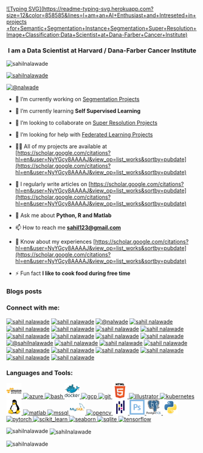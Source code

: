 
[![Typing SVG](https://readme-typing-svg.herokuapp.com?size=12&color=858585&lines=I+am+an+AI+Enthusiast+and+Intreseted+in+projects +for+Semantic+Segmentation+Instance+Segmentation+Super+Resolution+Image+Classification;Data+Scientist+at+Dana-Farber+Cancer+Institute)](https://git.io/typing-svg)

<h3 align="center">I am a Data Scientist at Harvard / Dana-Farber Cancer Institute </h3>

<p align="left"> <img src="https://komarev.com/ghpvc/?username=sahilnalawade&label=Profile%20views&color=0e75b6&style=flat" alt="sahilnalawade" /> </p>

<p align="left"> <a href="https://github.com/ryo-ma/github-profile-trophy"><img src="https://github-profile-trophy.vercel.app/?username=sahilnalawade" alt="sahilnalawade" /></a> </p>

<p align="left"> <a href="https://twitter.com/@nalwade" target="blank"><img src="https://img.shields.io/twitter/follow/@nalwade?logo=twitter&style=for-the-badge" alt="@nalwade" /></a> </p>

- 🔭 I’m currently working on [Segmentation Projects](https://link.springer.com/chapter/10.1007/978-3-030-72084-1_40)

- 🌱 I’m currently learning **Self Supervised Learning**

- 👯 I’m looking to collaborate on [Super Resolution Projects](https://www.spiedigitallibrary.org/journals/journal-of-medical-imaging/volume-9/issue-1/016001/Brain-tumor-IDH-1p-19q-and-MGMT-molecular-classification-using/10.1117/1.JMI.9.1.016001.short)

- 🤝 I’m looking for help with [Federated Learning Projects](https://github.com/mlcommons/medical)

- 👨‍💻 All of my projects are available at [https://scholar.google.com/citations?hl=en&user=NyYGcy8AAAAJ&view_op=list_works&sortby=pubdate](https://scholar.google.com/citations?hl=en&user=NyYGcy8AAAAJ&view_op=list_works&sortby=pubdate)

- 📝 I regularly write articles on [https://scholar.google.com/citations?hl=en&user=NyYGcy8AAAAJ&view_op=list_works&sortby=pubdate](https://scholar.google.com/citations?hl=en&user=NyYGcy8AAAAJ&view_op=list_works&sortby=pubdate)

- 💬 Ask me about **Python, R and Matlab**

- 📫 How to reach me **sahil123@gmail.com**

- 📄 Know about my experiences [https://scholar.google.com/citations?hl=en&user=NyYGcy8AAAAJ&view_op=list_works&sortby=pubdate](https://scholar.google.com/citations?hl=en&user=NyYGcy8AAAAJ&view_op=list_works&sortby=pubdate)

- ⚡ Fun fact **I like to cook food during free time**

### Blogs posts
<!-- BLOG-POST-LIST:START -->
<!-- BLOG-POST-LIST:END -->

<h3 align="left">Connect with me:</h3>
<p align="left">
<a href="https://codepen.io/sahil nalawade" target="blank"><img align="center" src="https://raw.githubusercontent.com/rahuldkjain/github-profile-readme-generator/master/src/images/icons/Social/codepen.svg" alt="sahil nalawade" height="30" width="40" /></a>
<a href="https://dev.to/sahil nalawade" target="blank"><img align="center" src="https://raw.githubusercontent.com/rahuldkjain/github-profile-readme-generator/master/src/images/icons/Social/devto.svg" alt="sahil nalawade" height="30" width="40" /></a>
<a href="https://twitter.com/@nalwade" target="blank"><img align="center" src="https://raw.githubusercontent.com/rahuldkjain/github-profile-readme-generator/master/src/images/icons/Social/twitter.svg" alt="@nalwade" height="30" width="40" /></a>
<a href="https://linkedin.com/in/sahil nalawade" target="blank"><img align="center" src="https://raw.githubusercontent.com/rahuldkjain/github-profile-readme-generator/master/src/images/icons/Social/linked-in-alt.svg" alt="sahil nalawade" height="30" width="40" /></a>
<a href="https://stackoverflow.com/users/sahil nalawade" target="blank"><img align="center" src="https://raw.githubusercontent.com/rahuldkjain/github-profile-readme-generator/master/src/images/icons/Social/stack-overflow.svg" alt="sahil nalawade" height="30" width="40" /></a>
<a href="https://codesandbox.com/sahil nalawade" target="blank"><img align="center" src="https://raw.githubusercontent.com/rahuldkjain/github-profile-readme-generator/master/src/images/icons/Social/codesandbox.svg" alt="sahil nalawade" height="30" width="40" /></a>
<a href="https://kaggle.com/sahil nalawade" target="blank"><img align="center" src="https://raw.githubusercontent.com/rahuldkjain/github-profile-readme-generator/master/src/images/icons/Social/kaggle.svg" alt="sahil nalawade" height="30" width="40" /></a>
<a href="https://fb.com/sahil nalawade" target="blank"><img align="center" src="https://raw.githubusercontent.com/rahuldkjain/github-profile-readme-generator/master/src/images/icons/Social/facebook.svg" alt="sahil nalawade" height="30" width="40" /></a>
<a href="https://instagram.com/sahil nalawade" target="blank"><img align="center" src="https://raw.githubusercontent.com/rahuldkjain/github-profile-readme-generator/master/src/images/icons/Social/instagram.svg" alt="sahil nalawade" height="30" width="40" /></a>
<a href="https://dribbble.com/sahil nalawade" target="blank"><img align="center" src="https://raw.githubusercontent.com/rahuldkjain/github-profile-readme-generator/master/src/images/icons/Social/dribbble.svg" alt="sahil nalawade" height="30" width="40" /></a>
<a href="https://www.behance.net/sahil nalawade" target="blank"><img align="center" src="https://raw.githubusercontent.com/rahuldkjain/github-profile-readme-generator/master/src/images/icons/Social/behance.svg" alt="sahil nalawade" height="30" width="40" /></a>
<a href="https://hashnode.com/sahil nalawade" target="blank"><img align="center" src="https://raw.githubusercontent.com/rahuldkjain/github-profile-readme-generator/master/src/images/icons/Social/hashnode.svg" alt="sahil nalawade" height="30" width="40" /></a>
<a href="https://medium.com/@sahilnalawade" target="blank"><img align="center" src="https://raw.githubusercontent.com/rahuldkjain/github-profile-readme-generator/master/src/images/icons/Social/medium.svg" alt="@sahilnalawade" height="30" width="40" /></a>
<a href="https://www.youtube.com/c/sahil nalawade" target="blank"><img align="center" src="https://raw.githubusercontent.com/rahuldkjain/github-profile-readme-generator/master/src/images/icons/Social/youtube.svg" alt="sahil nalawade" height="30" width="40" /></a>
<a href="https://www.codechef.com/users/sahil nalawade" target="blank"><img align="center" src="https://cdn.jsdelivr.net/npm/simple-icons@3.1.0/icons/codechef.svg" alt="sahil nalawade" height="30" width="40" /></a>
<a href="https://www.hackerrank.com/sahil nalawade" target="blank"><img align="center" src="https://raw.githubusercontent.com/rahuldkjain/github-profile-readme-generator/master/src/images/icons/Social/hackerrank.svg" alt="sahil nalawade" height="30" width="40" /></a>
<a href="https://codeforces.com/profile/sahil nalawade" target="blank"><img align="center" src="https://raw.githubusercontent.com/rahuldkjain/github-profile-readme-generator/master/src/images/icons/Social/codeforces.svg" alt="sahil nalawade" height="30" width="40" /></a>
<a href="https://www.leetcode.com/sahil nalawade" target="blank"><img align="center" src="https://raw.githubusercontent.com/rahuldkjain/github-profile-readme-generator/master/src/images/icons/Social/leet-code.svg" alt="sahil nalawade" height="30" width="40" /></a>
<a href="https://www.hackerearth.com/sahil nalawade" target="blank"><img align="center" src="https://raw.githubusercontent.com/rahuldkjain/github-profile-readme-generator/master/src/images/icons/Social/hackerearth.svg" alt="sahil nalawade" height="30" width="40" /></a>
<a href="https://auth.geeksforgeeks.org/user/sahil nalawade" target="blank"><img align="center" src="https://raw.githubusercontent.com/rahuldkjain/github-profile-readme-generator/master/src/images/icons/Social/geeks-for-geeks.svg" alt="sahil nalawade" height="30" width="40" /></a>
<a href="https://www.topcoder.com/members/sahil nalawade" target="blank"><img align="center" src="https://raw.githubusercontent.com/rahuldkjain/github-profile-readme-generator/master/src/images/icons/Social/topcoder.svg" alt="sahil nalawade" height="30" width="40" /></a>
<a href="/sahil nalawade" target="blank"><img align="center" src="https://raw.githubusercontent.com/rahuldkjain/github-profile-readme-generator/master/src/images/icons/Social/rss.svg" alt="sahil nalawade" height="30" width="40" /></a>
</p>

<h3 align="left">Languages and Tools:</h3>
<p align="left"> <a href="https://aws.amazon.com" target="_blank" rel="noreferrer"> <img src="https://raw.githubusercontent.com/devicons/devicon/master/icons/amazonwebservices/amazonwebservices-original-wordmark.svg" alt="aws" width="40" height="40"/> </a> <a href="https://azure.microsoft.com/en-in/" target="_blank" rel="noreferrer"> <img src="https://www.vectorlogo.zone/logos/microsoft_azure/microsoft_azure-icon.svg" alt="azure" width="40" height="40"/> </a> <a href="https://www.gnu.org/software/bash/" target="_blank" rel="noreferrer"> <img src="https://www.vectorlogo.zone/logos/gnu_bash/gnu_bash-icon.svg" alt="bash" width="40" height="40"/> </a> <a href="https://www.docker.com/" target="_blank" rel="noreferrer"> <img src="https://raw.githubusercontent.com/devicons/devicon/master/icons/docker/docker-original-wordmark.svg" alt="docker" width="40" height="40"/> </a> <a href="https://cloud.google.com" target="_blank" rel="noreferrer"> <img src="https://www.vectorlogo.zone/logos/google_cloud/google_cloud-icon.svg" alt="gcp" width="40" height="40"/> </a> <a href="https://git-scm.com/" target="_blank" rel="noreferrer"> <img src="https://www.vectorlogo.zone/logos/git-scm/git-scm-icon.svg" alt="git" width="40" height="40"/> </a> <a href="https://www.w3.org/html/" target="_blank" rel="noreferrer"> <img src="https://raw.githubusercontent.com/devicons/devicon/master/icons/html5/html5-original-wordmark.svg" alt="html5" width="40" height="40"/> </a> <a href="https://www.adobe.com/in/products/illustrator.html" target="_blank" rel="noreferrer"> <img src="https://www.vectorlogo.zone/logos/adobe_illustrator/adobe_illustrator-icon.svg" alt="illustrator" width="40" height="40"/> </a> <a href="https://kubernetes.io" target="_blank" rel="noreferrer"> <img src="https://www.vectorlogo.zone/logos/kubernetes/kubernetes-icon.svg" alt="kubernetes" width="40" height="40"/> </a> <a href="https://www.linux.org/" target="_blank" rel="noreferrer"> <img src="https://raw.githubusercontent.com/devicons/devicon/master/icons/linux/linux-original.svg" alt="linux" width="40" height="40"/> </a> <a href="https://www.mathworks.com/" target="_blank" rel="noreferrer"> <img src="https://upload.wikimedia.org/wikipedia/commons/2/21/Matlab_Logo.png" alt="matlab" width="40" height="40"/> </a> <a href="https://www.microsoft.com/en-us/sql-server" target="_blank" rel="noreferrer"> <img src="https://www.svgrepo.com/show/303229/microsoft-sql-server-logo.svg" alt="mssql" width="40" height="40"/> </a> <a href="https://www.mysql.com/" target="_blank" rel="noreferrer"> <img src="https://raw.githubusercontent.com/devicons/devicon/master/icons/mysql/mysql-original-wordmark.svg" alt="mysql" width="40" height="40"/> </a> <a href="https://opencv.org/" target="_blank" rel="noreferrer"> <img src="https://www.vectorlogo.zone/logos/opencv/opencv-icon.svg" alt="opencv" width="40" height="40"/> </a> <a href="https://pandas.pydata.org/" target="_blank" rel="noreferrer"> <img src="https://raw.githubusercontent.com/devicons/devicon/2ae2a900d2f041da66e950e4d48052658d850630/icons/pandas/pandas-original.svg" alt="pandas" width="40" height="40"/> </a> <a href="https://www.photoshop.com/en" target="_blank" rel="noreferrer"> <img src="https://raw.githubusercontent.com/devicons/devicon/master/icons/photoshop/photoshop-line.svg" alt="photoshop" width="40" height="40"/> </a> <a href="https://www.postgresql.org" target="_blank" rel="noreferrer"> <img src="https://raw.githubusercontent.com/devicons/devicon/master/icons/postgresql/postgresql-original-wordmark.svg" alt="postgresql" width="40" height="40"/> </a> <a href="https://www.python.org" target="_blank" rel="noreferrer"> <img src="https://raw.githubusercontent.com/devicons/devicon/master/icons/python/python-original.svg" alt="python" width="40" height="40"/> </a> <a href="https://pytorch.org/" target="_blank" rel="noreferrer"> <img src="https://www.vectorlogo.zone/logos/pytorch/pytorch-icon.svg" alt="pytorch" width="40" height="40"/> </a> <a href="https://scikit-learn.org/" target="_blank" rel="noreferrer"> <img src="https://upload.wikimedia.org/wikipedia/commons/0/05/Scikit_learn_logo_small.svg" alt="scikit_learn" width="40" height="40"/> </a> <a href="https://seaborn.pydata.org/" target="_blank" rel="noreferrer"> <img src="https://seaborn.pydata.org/_images/logo-mark-lightbg.svg" alt="seaborn" width="40" height="40"/> </a> <a href="https://www.sqlite.org/" target="_blank" rel="noreferrer"> <img src="https://www.vectorlogo.zone/logos/sqlite/sqlite-icon.svg" alt="sqlite" width="40" height="40"/> </a> <a href="https://www.tensorflow.org" target="_blank" rel="noreferrer"> <img src="https://www.vectorlogo.zone/logos/tensorflow/tensorflow-icon.svg" alt="tensorflow" width="40" height="40"/> </a> </p>

<p><img align="left" src="https://github-readme-stats.vercel.app/api/top-langs?username=sahilnalawade&show_icons=true&locale=en&layout=compact" alt="sahilnalawade" /></p>

<p>&nbsp;<img align="center" src="https://github-readme-stats.vercel.app/api?username=sahilnalawade&show_icons=true&locale=en" alt="sahilnalawade" /></p>

<p><img align="center" src="https://github-readme-streak-stats.herokuapp.com/?user=sahilnalawade&" alt="sahilnalawade" /></p>
